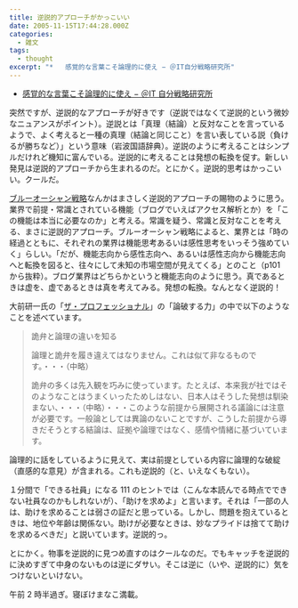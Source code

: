 ```yaml
---
title: 逆説的アプローチがかっこいい
date: 2005-11-15T17:44:28.000Z
categories:
  - 雑文
tags:
  - thought
excerpt: "*   感覚的な言葉こそ論理的に使え − ＠IT自分戦略研究所"
---
```


- [感覚的な言葉こそ論理的に使え − ＠IT 自分戦略研究所](http://jibun.atmarkit.co.jp/lskill01/rensai/kokugo04/kokugo01.html)

突然ですが、逆説的なアプローチが好きです（逆説ではなくて逆説的という微妙なニュアンスがポイント）。逆説とは「真理（結論）と反対なことを言っているようで、よく考えると一種の真理（結論と同じこと）を言い表している説（負けるが勝ちなど）」という意味（岩波国語辞典）。逆説のように考えることはシンプルだけれど機知に富んでいる。逆説的に考えることは発想の転換を促す。新しい発見は逆説的アプローチから生まれるのだ。とにかく。逆説的思考はかっこいい。クールだ。

[ブルーオーシャン戦略](http://www.amazon.co.jp/exec/obidos/ASIN/4270000708/ref=nosim/yutakayamaguc-22)なんかはまさしく逆説的アプローチの賜物のように思う。業界で前提・常識とされている機能（ブログでいえばアクセス解析とか）を「この機能は本当に必要なのか」と考える。常識を疑う、常識と反対なことを考える、まさに逆説的アプローチ。ブルーオーシャン戦略によると、業界とは「時の経過とともに、それぞれの業界は機能思考あるいは感性思考をいっそう強めていく」らしい。「だが、機能志向から感性志向へ、あるいは感性志向から機能志向へと転換を図ると、往々にして未知の市場空間が見えてくる」とのこと（p101 から抜粋）。ブログ業界はどちらかというと機能志向のように思う。真であるときは虚を、虚であるときは真を考えてみる。発想の転換。なんとなく逆説的！

大前研一氏の「[ザ・プロフェッショナル](http://www.amazon.co.jp/exec/obidos/ASIN/4478375011/ref=nosim/yutakayamaguc-22)」の「論破する力」の中で以下のようなことを述べています。

> 詭弁と論理の違いを知る
>
> 論理と詭弁を履き違えてはなりません。これは似て非なるものです。・・・（中略）
>
> 詭弁の多くは先入観を巧みに使っています。たとえば、本来我が社ではそのようなことはうまくいったためしはない、日本人はそうした発想は馴染まない、・・・（中略）・・・このような前提から展開される議論には注意が必要です。一般論としては異論のないことですが、こうした前提から導きだそうとする結論は、証拠や論理ではなく、感情や情緒に基づいています。

論理的に話をしているように見えて、実は前提としている内容に論理的な破綻（直感的な意見）が含まれる。これも逆説的（と、いえなくもない）。

１分間で「できる社員」になる 111 のヒントでは（こんな本読んでる時点でできない社員なのかもしれないが）、「助けを求めよ」と言います。それは「一部の人は、助けを求めることは弱さの証だと思っている。しかし、問題を抱えているときは、地位や年齢は関係ない。助けが必要なときは、妙なプライドは捨てて助けを求めるべきだ」と説いています。逆説的っ。

とにかく。物事を逆説的に見つめ直すのはクールなのだ。でもキャッチを逆説的に決めすぎて中身のないものは逆にダサい。そこは逆に（いや、逆説的に）気をつけないといけない。

午前 2 時半過ぎ。寝ぼけまなこ満載。
